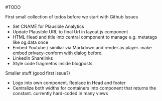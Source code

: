 #TODO

First small collection of todos before we start with Github Issues

- Set CNAME for Plausible Analytics
- Update Plausible URL to final Url in layout.js component
- HTML Head and title into central component to manage e.g. metatags like og:data once
- Embed Youtube / similiar via Markdown and render as player. make embed privacy-conform with dialog before.
- LinkedIn Sharelinks
- Style code fragmetns inside blogposts

Smaller stuff (good first issue?)

- Logo into own component. Replace in Head and footer
- Centralize both widths for containers into component that returns the constant. currently hard-coded in many views